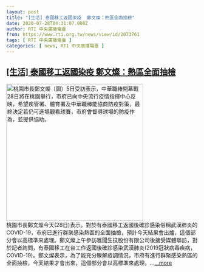 ```yaml
---
layout: post
title: "[生活] 泰國移工返國染疫  鄭文燦：熱區全面抽檢"
date: 2020-07-28T04:31:07.000Z
author: RTI 中央廣播電臺
from: https://www.rti.org.tw/news/view/id/2073761
tags: [ RTI 中央廣播電臺 ]
categories: [ news, RTI 中央廣播電臺 ]
---
```

<!--1595910667000-->
[[生活] 泰國移工返國染疫  鄭文燦：熱區全面抽檢](https://www.rti.org.tw/news/view/id/2073761)
------

<div>
<img src="https://static.rti.org.tw/assets/thumbnails/2020/03/05/20200305000059M.jpg" width="360" alt="桃園市長鄭文燦（圖）5日受訪表示，中華職棒開幕戰28日將在桃園舉行，市府已向中央流行疫情指揮中心反映，希望疾管署、體育署及中華職棒能協商防疫對策，最終決定若仍可進場觀看球賽，市府會督導球場的防疫作為，並提供協助。" title="桃園市長鄭文燦（圖）5日受訪表示，中華職棒開幕戰28日將在桃園舉行，市府已向中央流行疫情指揮中心反映，希望疾管署、體育署及中華職棒能協商防疫對策，最終決定若仍可進場觀看球賽，市府會督導球場的防疫作為，並提供協助。"><br>桃園市長鄭文燦今天(28日)表示，對於有泰國移工返國後確診感染俗稱武漢肺炎的COVID-19，市府已進行群聚感染熱區的全面抽檢，預計今天結果會出爐，這個部分會以高標準來處理。鄭文燦上午參訪雅聞生技股份有限公司後接受媒體聯訪，對於記者詢問，有泰國移工在台工作返國後確診感染武漢肺炎(2019冠狀病毒疾病，COVID-19)。鄭文燦表示，為了能充分瞭解疫調情況，市府有進行群聚感染熱區的全面抽檢，今天結果才會出來，這個部分會以高標準來處理。...<a target="_blank" href="https://www.rti.org.tw/news/view/id/2073761">...more</a>
</div>
